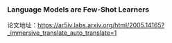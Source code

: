 ### Language Models are Few-Shot Learners
论文地址：https://ar5iv.labs.arxiv.org/html/2005.14165?_immersive_translate_auto_translate=1
